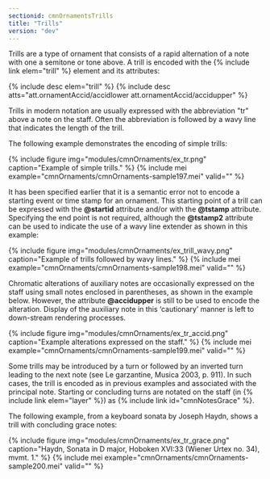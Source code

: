 ```yaml
---
sectionid: cmnOrnamentsTrills
title: "Trills"
version: "dev"
---
```


Trills are a type of ornament that consists of a rapid alternation of a note with one a semitone or tone above. A trill is encoded with the {% include link elem="trill" %} element and its attributes:

{% include desc elem="trill" %}
{% include desc atts="att.ornamentAccid/accidlower att.ornamentAccid/accidupper" %}

Trills in modern notation are usually expressed with the abbreviation "tr" above a note on the staff. Often the abbreviation is followed by a wavy line that indicates the length of the trill.

The following example demonstrates the encoding of simple trills:

{% include figure img="modules/cmnOrnaments/ex_tr.png" caption="Example of simple trills." %}
{% include mei example="cmnOrnaments/cmnOrnaments-sample197.mei" valid="" %}

It has been specified earlier that it is a semantic error not to encode a starting event or time stamp for an ornament. This starting point of a trill can be expressed with the **@startid** attribute and/or with the **@tstamp** attribute. Specifying the end point is not required, although the **@tstamp2** attribute can be used to indicate the use of a wavy line extender as shown in this example:

{% include figure img="modules/cmnOrnaments/ex_trill_wavy.png" caption="Example of trills followed by wavy lines." %}
{% include mei example="cmnOrnaments/cmnOrnaments-sample198.mei" valid="" %}

Chromatic alterations of auxiliary notes are occasionally expressed on the staff using small notes enclosed in parentheses, as shown in the example below. However, the attribute **@accidupper** is still to be used to encode the alteration. Display of the auxiliary note in this ‘cautionary’ manner is left to down-stream rendering processes.

{% include figure img="modules/cmnOrnaments/ex_tr_accid.png" caption="Example alterations expressed on the staff." %}
{% include mei example="cmnOrnaments/cmnOrnaments-sample199.mei" valid="" %}

Some trills may be introduced by a turn or followed by an inverted turn leading to the next note (see Le garzantine, Musica 2003, p. 911). In such cases, the trill is encoded as in previous examples and associated with the principal note. Starting or concluding turns are notated on the staff (in {% include link elem="layer" %}) as {% include link id="cmnNotesGrace" %}.

The following example, from a keyboard sonata by Joseph Haydn, shows a trill with concluding grace notes:

{% include figure img="modules/cmnOrnaments/ex_tr_grace.png" caption="Haydn, Sonata in D major, Hoboken XVI:33 (Wiener Urtex no. 34), mvmt. 1." %}
{% include mei example="cmnOrnaments/cmnOrnaments-sample200.mei" valid="" %}
